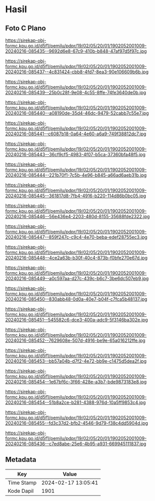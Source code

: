# Hasil

## Foto C Plano

https://sirekap-obj-formc.kpu.go.id/d5f1/pemilu/pdpr/19/02/05/20/01/1902052001009-20240216-085435--9692d6e8-67c9-410b-b848-47af97d5f97c.jpg

https://sirekap-obj-formc.kpu.go.id/d5f1/pemilu/pdpr/19/02/05/20/01/1902052001009-20240216-085437--4c831424-cbb8-4fd7-8ea3-90e106609b6b.jpg

https://sirekap-obj-formc.kpu.go.id/d5f1/pemilu/pdpr/19/02/05/20/01/1902052001009-20240216-085439--25b0c28f-9e08-4c55-8ffe-74fe3640de0b.jpg

https://sirekap-obj-formc.kpu.go.id/d5f1/pemilu/pdpr/19/02/05/20/01/1902052001009-20240216-085440--a08190de-35d4-46dc-9479-52cabb7c55e7.jpg

https://sirekap-obj-formc.kpu.go.id/d5f1/pemilu/pdpr/19/02/05/20/01/1902052001009-20240216-085441--c6087b18-0a64-4e60-a6a9-749f38812dc7.jpg

https://sirekap-obj-formc.kpu.go.id/d5f1/pemilu/pdpr/19/02/05/20/01/1902052001009-20240216-085443--36cf9cf5-4983-4f07-b5ca-37360bfa48f5.jpg

https://sirekap-obj-formc.kpu.go.id/d5f1/pemilu/pdpr/19/02/05/20/01/1902052001009-20240216-085444--221b70f1-7c5b-4e96-b845-a66ad6aeb31b.jpg

https://sirekap-obj-formc.kpu.go.id/d5f1/pemilu/pdpr/19/02/05/20/01/1902052001009-20240216-085445--361817d8-7fb4-4916-b220-114d86b0bc05.jpg

https://sirekap-obj-formc.kpu.go.id/d5f1/pemilu/pdpr/19/02/05/20/01/1902052001009-20240216-085446--56e436e4-2203-480d-8155-35688fde2322.jpg

https://sirekap-obj-formc.kpu.go.id/d5f1/pemilu/pdpr/19/02/05/20/01/1902052001009-20240216-085447--859f247c-c9c4-4e70-beba-edef28755ec3.jpg

https://sirekap-obj-formc.kpu.go.id/d5f1/pemilu/pdpr/19/02/05/20/01/1902052001009-20240216-085448--4ce2a63b-b30f-40c4-873b-f0bfe270e67d.jpg

https://sirekap-obj-formc.kpu.go.id/d5f1/pemilu/pdpr/19/02/05/20/01/1902052001009-20240216-085449--a0c597aa-d27c-439c-b6c7-3be6dc507eb9.jpg

https://sirekap-obj-formc.kpu.go.id/d5f1/pemilu/pdpr/19/02/05/20/01/1902052001009-20240216-085450--830abb48-0d0a-40e7-b04f-c7fca5b48137.jpg

https://sirekap-obj-formc.kpu.go.id/d5f1/pemilu/pdpr/19/02/05/20/01/1902052001009-20240216-085451--545582c6-dce3-400a-adc9-5f3146ba302e.jpg

https://sirekap-obj-formc.kpu.go.id/d5f1/pemilu/pdpr/19/02/05/20/01/1902052001009-20240216-085452--7629608e-507d-4916-be9e-65a016212ffe.jpg

https://sirekap-obj-formc.kpu.go.id/d5f1/pemilu/pdpr/19/02/05/20/01/1902052001009-20240216-085453--bb57a04b-d7f2-4e72-bb9e-c1475d5dea2f.jpg

https://sirekap-obj-formc.kpu.go.id/d5f1/pemilu/pdpr/19/02/05/20/01/1902052001009-20240216-085454--1e67bf6c-3f66-428e-a3b7-bde9873183e8.jpg

https://sirekap-obj-formc.kpu.go.id/d5f1/pemilu/pdpr/19/02/05/20/01/1902052001009-20240216-085454--51b8a2ce-b281-4388-976d-10a5ff9853c4.jpg

https://sirekap-obj-formc.kpu.go.id/d5f1/pemilu/pdpr/19/02/05/20/01/1902052001009-20240216-085455--fd3c37d2-bfb2-4546-9d79-f38c4dd5904d.jpg

https://sirekap-obj-formc.kpu.go.id/d5f1/pemilu/pdpr/19/02/05/20/01/1902052001009-20240216-085436--c7ed8abe-25e6-4b95-a931-669945111837.jpg


## Metadata

| Key        | Value               |
| ---------- | ------------------- |
| Time Stamp | 2024-02-17 13:05:41 |
| Kode Dapil | 1901                |



